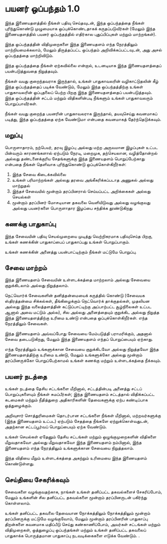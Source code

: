 # பயனர் ஒப்பந்தம் 1.0

இந்த இணையதளத்தில் நீங்கள் பதிவு செய்தவுடன், இந்த ஒப்பந்தத்தை நீங்கள் புரிந்துகொண்டு முழுமையாக ஒப்புக்கொண்டதாகக் கருதப்படுவீர்கள் (மேலும் இந்த இணையதளத்தில் பயனர் ஒப்பந்தத்தில் எதிர்கால புதுப்பிப்புகள் மற்றும் மாற்றங்கள்).

இந்த ஒப்பந்தத்தின் விதிமுறைகளை இந்த இணையதளம் எந்த நேரத்திலும் மாற்றியமைக்கலாம், மேலும் திருத்தப்பட்ட ஒப்பந்தம் அறிவிக்கப்பட்டவுடன், அது அசல் ஒப்பந்தத்தை மாற்றிவிடும்.

இந்த ஒப்பந்தத்தை நீங்கள் ஏற்கவில்லை என்றால், உடனடியாக இந்த இணையதளத்தைப் பயன்படுத்துவதை நிறுத்தவும்.

நீங்கள் வயது குறைந்தவராக இருந்தால், உங்கள் பாதுகாவலரின் வழிகாட்டுதலின் கீழ் இந்த ஒப்பந்தத்தைப் படிக்க வேண்டும், மேலும் இந்த ஒப்பந்தத்திற்கு உங்கள் பாதுகாவலரின் ஒப்புதலைப் பெற்ற பிறகு இந்த இணையதளத்தைப் பயன்படுத்தவும். இந்த ஒப்பந்தத்தின் சட்டம் மற்றும் விதிகளின்படி நீங்களும் உங்கள் பாதுகாவலரும் பொறுப்பாவீர்கள்.

நீங்கள் வயது குறைந்த பயனரின் பாதுகாவலராக இருந்தால், தயவுசெய்து கவனமாகப் படித்து, இந்த ஒப்பந்தத்தை ஏற்க வேண்டுமா என்பதை கவனமாகத் தேர்ந்தெடுக்கவும்.

## மறுப்பு

பொருளாதாரம், நற்பெயர், தரவு இழப்பு அல்லது மற்ற அருவமான இழப்புகள் உட்பட பின்வரும் காரணங்களால் ஏற்படும் நேரடி, மறைமுக, தற்செயலான, வழித்தோன்றல் அல்லது தண்டனைக்குரிய சேதங்களுக்கு இந்த இணையதளம் பொறுப்பேற்காது என்பதை நீங்கள் தெளிவாக புரிந்துகொண்டு ஒப்புக்கொள்கிறீர்கள்:

1. இந்த சேவை கிடைக்கவில்லை
1. உங்கள் பரிமாற்றங்கள் அல்லது தரவை அங்கீகரிக்கப்படாத அணுகல் அல்லது மாற்றுதல்
1. இந்தச் சேவையில் மூன்றாம் தரப்பினரால் செய்யப்பட்ட அறிக்கைகள் அல்லது செயல்கள்
1. மூன்றாம் தரப்பினர் மோசடியான தகவலை வெளியிடுவது அல்லது வழங்குவது அல்லது பயனர்களை பொருளாதார இழப்பை சந்திக்க தூண்டுகிறது

## கணக்கு பாதுகாப்பு

இந்த சேவையின் பதிவு செயல்முறையை முடித்து வெற்றிகரமாக பதிவுசெய்த பிறகு, உங்கள் கணக்கின் பாதுகாப்பைப் பாதுகாப்பது உங்கள் பொறுப்பாகும்.

உங்கள் கணக்கின் அனைத்து பயன்பாட்டிற்கும் நீங்கள் மட்டுமே பொறுப்பு.

## சேவை மாற்றம்

இந்த இணையதளம் சேவையின் உள்ளடக்கத்தை மாற்றலாம் அல்லது சேவையை குறுக்கிடலாம் அல்லது நிறுத்தலாம்.

நெட்வொர்க் சேவைகளின் தனித்தன்மையைக் கருத்தில் கொண்டு (சேவையக ஸ்திரத்தன்மை சிக்கல்கள், தீங்கிழைக்கும் நெட்வொர்க் தாக்குதல்கள், முதலியன அல்லது இந்த வலைத்தளத்தின் கட்டுப்பாட்டிற்கு அப்பாற்பட்ட சூழ்நிலைகள் உட்பட ஆனால் அவை மட்டும் அல்ல), சில அல்லது அனைத்தையும் குறுக்கிட அல்லது நிறுத்த இந்த இணையதளத்திற்கு உரிமை உண்டு என்பதை ஒப்புக்கொள்கிறீர்கள். எந்த நேரத்திலும் சேவைகள்.

இந்த இணையதளம் அவ்வப்போது சேவையை மேம்படுத்தி பராமரிக்கும், அதனால் சேவை தடைபடுகிறது, மேலும் இந்த இணையதளம் எந்தப் பொறுப்பையும் ஏற்காது.

எந்த நேரத்திலும் உங்களுக்கான சேவையை குறுக்கிடவோ அல்லது நிறுத்தவோ இந்த இணையதளத்திற்கு உரிமை உண்டு, மேலும் உங்களுக்கோ அல்லது மூன்றாம் தரப்பினருக்கோ பொறுப்பேற்காமல் உங்கள் கணக்கு மற்றும் உள்ளடக்கத்தை நீக்கவும்.

## பயனர் நடத்தை

உங்கள் நடத்தை தேசிய சட்டங்களை மீறினால், சட்டத்தின்படி அனைத்து சட்டப் பொறுப்புகளையும் நீங்கள் சுமப்பீர்கள்; இந்த இணையதளம் சட்டத்தால் விதிக்கப்பட்ட கடமைகள் மற்றும் நீதித்துறை அதிகாரிகளின் தேவைகளுக்கு ஏற்ப கண்டிப்பாக ஒத்துழைக்கும்.

அறிவுசார் சொத்துரிமைகள் தொடர்பான சட்டங்களை நீங்கள் மீறினால், மற்றவர்களுக்கு (இந்த இணையதளம் உட்பட) ஏற்படும் சேதத்தை நீங்களே ஏற்றுக்கொள்வதுடன், அதற்கான சட்டப்பூர்வப் பொறுப்பையும் ஏற்க வேண்டும்.

உங்கள் செயல்கள் ஏதேனும் தேசிய சட்டங்கள் மற்றும் ஒழுங்குமுறைகளின் விதிகளை மீறுவதாகவோ அல்லது மீறுவதாகவோ இந்த இணையதளம் நம்பினால், இந்த இணையதளம் எந்த நேரத்திலும் உங்களுக்கான சேவையை நிறுத்தலாம்.

இந்த விதியை மீறும் உள்ளடக்கத்தை அகற்றும் உரிமையை இந்த இணையதளம் கொண்டுள்ளது.

## செய்தியை சேகரிக்கவும்

சேவைகளை வழங்குவதற்காக, நாங்கள் உங்கள் தனிப்பட்ட தகவல்களைச் சேகரிப்போம், மேலும் உங்களின் சில தனிப்பட்ட தகவல்களை மூன்றாம் தரப்பினருடன் பகிர்ந்து கொள்ளலாம்.

உங்கள் தனிப்பட்ட தகவலை தேவையான நோக்கத்திலும் நோக்கத்திலும் மூன்றாம் தரப்பினருக்கு மட்டுமே வழங்குவோம், மேலும் மூன்றாம் தரப்பினரின் பாதுகாப்பு திறன்களை கவனமாக மதிப்பீடு செய்து கண்காணிப்போம், அவர்கள் சட்டங்கள் மற்றும் விதிமுறைகள், ஒத்துழைப்பு ஒப்பந்தங்கள் மற்றும் உங்கள் தனிப்பட்ட தகவலைப் பாதுகாக்க பொருத்தமான பாதுகாப்பு நடவடிக்கைகளை எடுக்க வேண்டும். .
